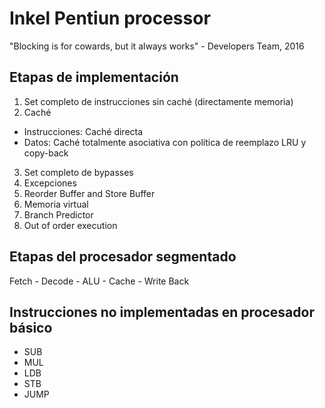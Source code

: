 # Inkel Pentiun processor
"Blocking is for cowards, but it always works" - Developers Team, 2016

## Etapas de implementación
1. Set completo de instrucciones sin caché (directamente memoria)
2. Caché
 * Instrucciones: Caché directa
 * Datos: Caché totalmente asociativa con política de reemplazo LRU y copy-back
3. Set completo de bypasses
4. Excepciones
5. Reorder Buffer and Store Buffer
6. Memoria virtual
7. Branch Predictor
8. Out of order execution

## Etapas del procesador segmentado
Fetch - Decode - ALU - Cache - Write Back

## Instrucciones no implementadas en procesador básico
* SUB
* MUL
* LDB
* STB
* JUMP
